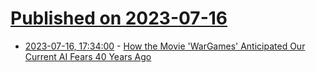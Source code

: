 # [Published on 2023-07-16](index.md)

* [2023-07-16, 17:34:00](https://entertainment.slashdot.org/story/23/07/16/0054240/how-the-movie-wargames-anticipated-our-current-ai-fears-40-years-ago?utm_source=rss1.0mainlinkanon&utm_medium=feed) - [How the Movie 'WarGames' Anticipated Our Current AI Fears 40 Years Ago](https://entertainment.slashdot.org/story/23/07/16/0054240/how-the-movie-wargames-anticipated-our-current-ai-fears-40-years-ago?utm_source=rss1.0mainlinkanon&utm_medium=feed)
